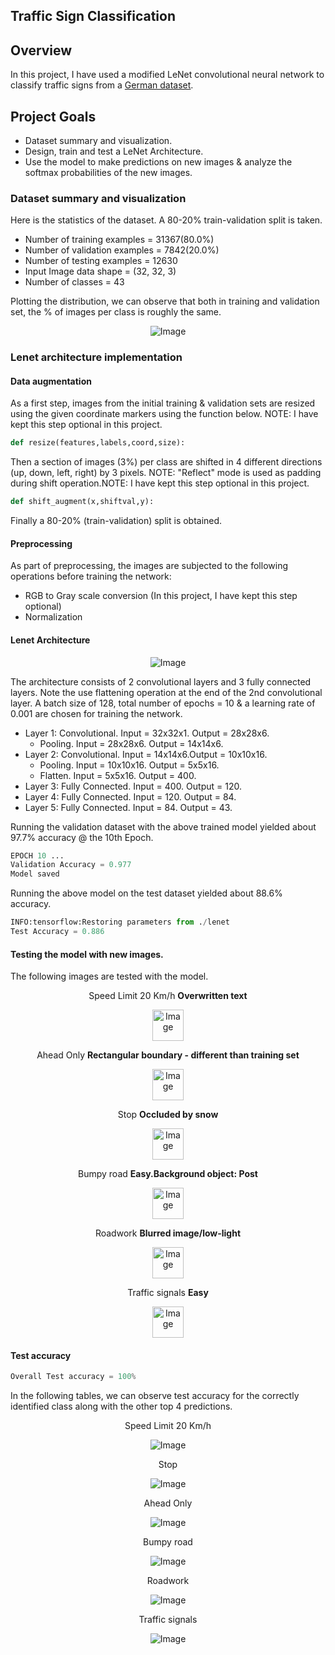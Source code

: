 ## Traffic Sign Classification

Overview
---
In this project, I have used a modified LeNet convolutional neural network to classify traffic signs from a [German dataset](http://benchmark.ini.rub.de/?section=gtsrb&subsection=dataset). 

Project Goals
---
* Dataset summary and visualization.
* Design, train and test a LeNet Architecture.
* Use the model to make predictions on new images & analyze the softmax probabilities of the new images.


### Dataset summary and visualization

Here is the statistics of the dataset. A 80-20% train-validation split is taken.

* Number of training examples   = 31367(80.0%)
* Number of validation examples = 7842(20.0%)
* Number of testing examples    = 12630
* Input Image data shape        = (32, 32, 3)
* Number of classes             = 43

Plotting the distribution, we can observe that both in training and validation set, the % of images per class is roughly the same.
<p align="center">
    <img src="./Distribution.PNG" alt="Image" />
</p>

### Lenet architecture implementation 
#### Data augmentation
As a first step, images from the initial training & validation sets are resized using the given coordinate markers using the function below. NOTE: I have kept this step optional in this project.
```python
def resize(features,labels,coord,size):
```
Then a section of images (3%) per class are shifted in 4 different directions (up, down, left, right) by 3 pixels. NOTE: "Reflect" mode is used as padding during shift operation.NOTE: I have kept this step optional in this project.
```python
def shift_augment(x,shiftval,y):
```
Finally a 80-20% (train-validation) split is obtained.

#### Preprocessing

As part of preprocessing, the images are subjected to the following operations before training the network:

* RGB to Gray scale conversion (In this project, I have kept this step optional)
* Normalization

#### Lenet Architecture
<p align="center">
    <img src="./architecture.PNG" alt="Image" />
</p>

The architecture consists of 2 convolutional layers and 3 fully connected layers. Note the use flattening operation at the end of the 2nd convolutional layer.
A batch size of 128, total number of epochs = 10 & a learning rate of 0.001 are chosen for training the network.

* Layer 1: Convolutional. Input = 32x32x1. Output = 28x28x6.
    * Pooling. Input = 28x28x6. Output = 14x14x6.
* Layer 2: Convolutional. Input = 14x14x6.Output = 10x10x16.
    * Pooling. Input = 10x10x16. Output = 5x5x16.
    * Flatten. Input = 5x5x16. Output = 400.
* Layer 3: Fully Connected. Input = 400. Output = 120.
* Layer 4: Fully Connected. Input = 120. Output =  84.
* Layer 5: Fully Connected. Input =  84. Output =  43.


Running the validation dataset with the above trained model yielded about 97.7% accuracy @ the 10th Epoch.
```python
EPOCH 10 ...
Validation Accuracy = 0.977
Model saved
```

Running the above model on the test dataset yielded about 88.6% accuracy.
```python
INFO:tensorflow:Restoring parameters from ./lenet
Test Accuracy = 0.886
```

#### Testing the model with new images.

The following images are tested with the model.

<p align="center">
    Speed Limit 20 Km/h <b> Overwritten text</b>
    <p align="center">
    <img src="./Test_images/20.png" alt="Image" width="50" height="50" /></p>
</p>
<p align="center">
    Ahead Only <b> Rectangular boundary - different than training set</b>
    <p align="center">
    <img src="./Test_images/stopsnow.png" alt="Image" width="50" height="50" /></p>
</p>
<p align="center">
    Stop <b> Occluded by snow</b>
    <p align="center">
    <img src="./Test_images/aheadonlyboundshift.png" alt="Image" width="50" height="50" /></p>
</p>
<p align="center">
    Bumpy road <b> Easy.Background object: Post</b>
    <p align="center">
    <img src="./Test_images/bumpy.png" alt="Image" width="50" height="50" /></p>
</p>
<p align="center">
    Roadwork  <b> Blurred image/low-light</b>
    <p align="center">
    <img src="./Test_images/roadwork.png" alt="Image" width="50" height="50" /></p>
</p>
<p align="center"> 
    Traffic signals <b> Easy</b>
    <p align="center">
    <img src="./Test_images/signals.png" alt="Image" width="50" height="50" /></p>
</p>   

#### Test accuracy
```python
Overall Test accuracy = 100%
```
In the following tables, we can observe test accuracy for the correctly identified class along with the other top 4 predictions.

<p align="center">
    Speed Limit 20 Km/h
    <p align="center">
    <img src="./Test_images/20_accuracy.PNG" alt="Image"  /></p>
</p>
<p align="center">
    Stop
    <p align="center">
    <img src="./Test_images/stopsnow_accuracy.PNG" alt="Image" /></p>
</p>
<p align="center">
    Ahead Only
    <p align="center">
    <img src="./Test_images/aheadonlyboundshift_accuracy.PNG" alt="Image" /></p>
</p>
<p align="center">
    Bumpy road
    <p align="center">
    <img src="./Test_images/bumpyroad_accuracy.PNG" alt="Image"  /></p>
</p>
<p align="center">
    Roadwork 
    <p align="center">
    <img src="./Test_images/roadwork_accuracy.PNG" alt="Image"  /></p>
</p>
<p align="center">
    Traffic signals 
    <p align="center">
    <img src="./Test_images/trafficsignals_accuracy.PNG" alt="Image"  /></p>
</p>   
